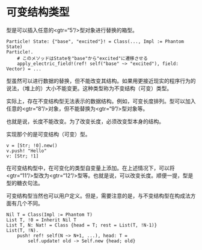 # 可变结构类型

型是可以插入任意的<gtr=“5”/>型对象进行替换的箱型。


```erg
Particle! State: {"base", "excited"}! = Class(..., Impl := Phantom State)
Particle!.
    # このメソッドはStateを"base"から"excited"に遷移させる
    apply_electric_field!(ref! self("base" ~> "excited"), field: Vector) = ...
```

型虽然可以进行数据的替换，但不能改变其结构。如果用更接近现实的程序行为的说法，（堆上的）大小不能变更。这种类型称为不变结构（可变）类型。

实际上，存在不变结构型无法表示的数据结构。例如，可变长度排列。型可以加入任意的<gtr=“8”/>对象，但不能替换为<gtr=“9”/>型对象等。

也就是说，长度不能改变。为了改变长度，必须改变型本身的结构。

实现那个的是可变结构（可变）型。


```erg
v = [Str; !0].new()
v.push! "Hello"
v: [Str; !1]
```

在可变结构型中，在可变化的类型自变量上添加。在上述情况下，可以将<gtr=“11”/>型改为<gtr=“12”/>型等。也就是说，可以改变长度。顺便一提，型是型的糖衣句法。

可变结构型当然也可以用户定义。但是，需要注意的是，与不变结构型在构成法方面有几个不同。


```erg
Nil T = Class(Impl := Phantom T)
List T, !0 = Inherit Nil T
List T, N: Nat! = Class {head = T; rest = List(T, !N-1)}
List(T, !N).
    push! ref! self(N ~> N+1, ...), head: T =
        self.update! old -> Self.new {head; old}
```
